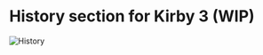 # History section for Kirby 3 (WIP)

![History](https://user-images.githubusercontent.com/7975568/74520959-dfc10600-4f18-11ea-8ba6-e7a9b5a6dcc8.png)
